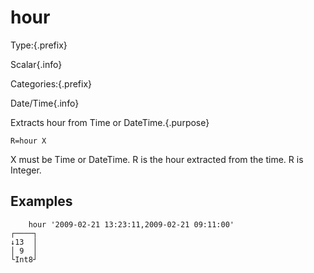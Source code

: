# hour

Type:{.prefix}

Scalar{.info}

Categories:{.prefix}

Date/Time{.info}

Extracts hour from Time or DateTime.{.purpose}

~~~
R=hour X
~~~

X must be Time or DateTime. R is the hour extracted from the time. R is Integer.

## Examples

~~~
    hour '2009-02-21 13:23:11,2009-02-21 09:11:00'
┌────┐
↓13  │
│ 9  │
└Int8┘
~~~

